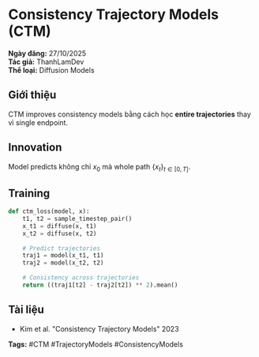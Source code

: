 # Consistency Trajectory Models (CTM)

**Ngày đăng:** 27/10/2025  
**Tác giả:** ThanhLamDev  
**Thể loại:** Diffusion Models

## Giới thiệu

CTM improves consistency models bằng cách học **entire trajectories** thay vì single endpoint.

## Innovation

Model predicts không chỉ $x_0$ mà whole path $\{x_t\}_{t \in [0,T]}$.

## Training

```python
def ctm_loss(model, x):
    t1, t2 = sample_timestep_pair()
    x_t1 = diffuse(x, t1)
    x_t2 = diffuse(x, t2)
    
    # Predict trajectories
    traj1 = model(x_t1, t1)
    traj2 = model(x_t2, t2)
    
    # Consistency across trajectories
    return ((traj1[t2] - traj2[t2]) ** 2).mean()
```

## Tài liệu

- Kim et al. "Consistency Trajectory Models" 2023

**Tags:** #CTM #TrajectoryModels #ConsistencyModels

